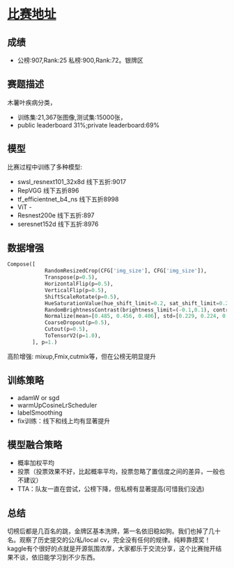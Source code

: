 # [比赛地址](https://www.kaggle.com/c/cassava-leaf-disease-classification/leaderboard)

## 成绩
- 公榜:907,Rank:25 私榜:900,Rank:72。银牌区
## 赛题描述
木薯叶疾病分类，
- 训练集:21,367张图像,测试集:15000张，
- public leaderboard 31%;private leaderboard:69%
## 模型
比赛过程中训练了多种模型:
- swsl_resnext101_32x8d 线下五折:9017
- RepVGG 线下五折896
- tf_efficientnet_b4_ns 线下五折8998
- ViT  -
- Resnest200e 线下五折:897
- seresnet152d 线下五折:8976
## 数据增强
```python
Compose([
            RandomResizedCrop(CFG['img_size'], CFG['img_size']),
            Transpose(p=0.5),
            HorizontalFlip(p=0.5),
            VerticalFlip(p=0.5),
            ShiftScaleRotate(p=0.5),
            HueSaturationValue(hue_shift_limit=0.2, sat_shift_limit=0.2, val_shift_limit=0.2, p=0.5),
            RandomBrightnessContrast(brightness_limit=(-0.1,0.1), contrast_limit=(-0.1, 0.1), p=0.5),
            Normalize(mean=[0.485, 0.456, 0.406], std=[0.229, 0.224, 0.225], max_pixel_value=255.0, p=1.0),
            CoarseDropout(p=0.5),
            Cutout(p=0.5),
            ToTensorV2(p=1.0),
        ], p=1.)
```
高阶增强:
mixup,Fmix,cutmix等，但在公榜无明显提升
## 训练策略
- adamW or sgd
- warmUpCosineLrScheduler
- labelSmoothing
- fix训练：线下和线上均有显著提升

## 模型融合策略
- 概率加权平均
- 投票（投票效果不好，比起概率平均，投票忽略了置信度之间的差异，一般也不建议）
- TTA：队友一直在尝试，公榜下降，但私榜有显著提高(可惜我们没选)

## 总结
切榜后都是几百名的跳，金牌区基本洗牌，第一名依旧稳如狗。我们也掉了几十名。观察了历史提交的公/私/local cv，完全没有任何的规律。纯粹靠摸奖！kaggle有个很好的点就是开源氛围浓厚，大家都乐于交流分享，这个比赛抛开结果不谈，依旧能学习到不少东西。